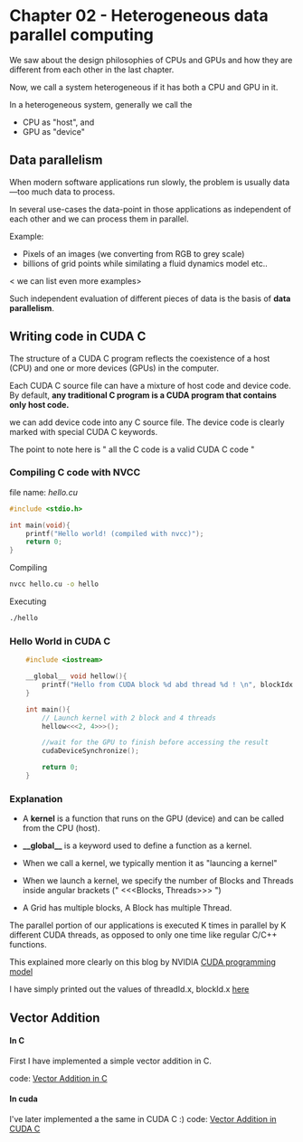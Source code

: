 # Chapter 02 - Heterogeneous data parallel computing

We saw about the design philosophies of CPUs and GPUs and how they are different from each other in the last chapter. 

Now, we call a system heterogeneous if it has both a CPU and GPU in it.

In a heterogeneous system, generally we call the 
- CPU as "host", and 
- GPU as "device"


## Data parallelism

When modern software applications run slowly, the problem is usually data—too much data to process.

In several use-cases the data-point in those applications as independent of each other and we can process them in parallel.

Example:
- Pixels of an images (we converting from RGB to grey scale)
- billions of grid points while similating a fluid dynamics model etc..

< we can list even more examples>

Such independent evaluation of different pieces of data is the basis of **data parallelism**.


## Writing code in CUDA C

The structure of a CUDA C program reflects the coexistence of a host (CPU)
and one or more devices (GPUs) in the computer. 

Each CUDA C source file can have a mixture of host code and device code. By default, **any traditional C program is a CUDA program that contains only host code.** 

we can add device code into any C source file. The device code is clearly marked with special CUDA C keywords. 

The point to note here is " all the C code is a valid CUDA C code "

### Compiling C code with NVCC 
file name: *hello.cu*
```C
#include <stdio.h>

int main(void){
    printf("Hello world! (compiled with nvcc)");
    return 0;
}
```
Compiling 
```bash
nvcc hello.cu -o hello
```
Executing
```bash
./hello
```

### Hello World in CUDA C
```C
    #include <iostream>

    __global__ void hellow(){
        printf("Hello from CUDA block %d abd thread %d ! \n", blockIdx.x ,threadIdx.x);
    }

    int main(){
        // Launch kernel with 2 block and 4 threads
        hellow<<<2, 4>>>();

        //wait for the GPU to finish before accessing the result
        cudaDeviceSynchronize();

        return 0;
    }
```

### Explanation

- A **kernel** is a function that runs on the GPU (device) and can be called from the CPU (host).

- **\_\_global__** is a keyword used to define a function as a kernel.

- When we call a kernel, we typically mention it as "launcing a kernel"

- When we launch a kernel, we specify the number of Blocks and Threads inside angular brackets (" <<<Blocks, Threads>>> ")

- A Grid has multiple blocks, A Block has multiple Thread.

The parallel portion of our applications is executed K times in parallel by K different CUDA threads, as opposed to only one time like regular C/C++ functions. 

This explained more clearly on this blog by NVIDIA [CUDA programming model](https://developer.nvidia.com/blog/cuda-refresher-cuda-programming-model)

I have simply printed out the values of threadId.x, blockId.x [here](./thread_blocks.cu)


## Vector Addition

#### In C
First I have implemented a simple vector addition in C.

code: [Vector Addition in C](./vector_addition.c)

#### In cuda

I've later implemented a the same in CUDA C :) 
code: [Vector Addition in CUDA C](./vector_addition.cu)